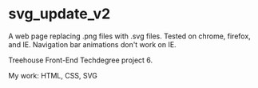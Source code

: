 # svg_update_v2

A web page replacing .png files with .svg files. Tested on chrome, firefox, and IE. Navigation bar animations don't
work on IE.


Treehouse Front-End Techdegree project 6.

My work: HTML, CSS, SVG
